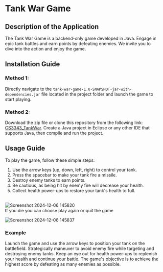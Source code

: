 # Tank War Game

## Description of the Application

The Tank War Game is a backend-only game developed in Java. Engage in epic tank battles and earn points by defeating enemies. We invite you to dive into the action and enjoy the game.

## Installation Guide

### Method 1:
Directly navigate to the `tank-war-game-1.0-SNAPSHOT-jar-with-dependencies.jar` file located in the project folder and launch the game to start playing.

### Method 2:
Download the zip file or clone this repository from the following link: [CS3343_TankWar](https://github.com/Leoasuka/CS3343_TankWar.git). Create a Java project in Eclipse or any other IDE that supports Java, then compile and run the project.

## Usage Guide

To play the game, follow these simple steps:
1. Use the arrow keys (up, down, left, right) to control your tank.
2. Press the spacebar to make your tank fire a missile.
3. Destroy enemy tanks to earn points.
4. Be cautious, as being hit by enemy fire will decrease your health.
5. Collect health power-ups to restore your tank's health to full.

</br>![Screenshot 2024-12-06 145820](https://github.com/user-attachments/assets/eb93f642-b9a9-432f-93d1-f00d46bea9b2)
</br>If you die you can choose play again or quit the game

 ![Screenshot 2024-12-06 145837](https://github.com/user-attachments/assets/3bfbd838-8907-4555-ac27-a9cfa2c40fa1)

### Example
Launch the game and use the arrow keys to position your tank on the battlefield. Strategically maneuver to avoid enemy fire while targeting and destroying enemy tanks. Keep an eye out for health power-ups to replenish your health and continue your battle. The game's objective is to achieve the highest score by defeating as many enemies as possible.
